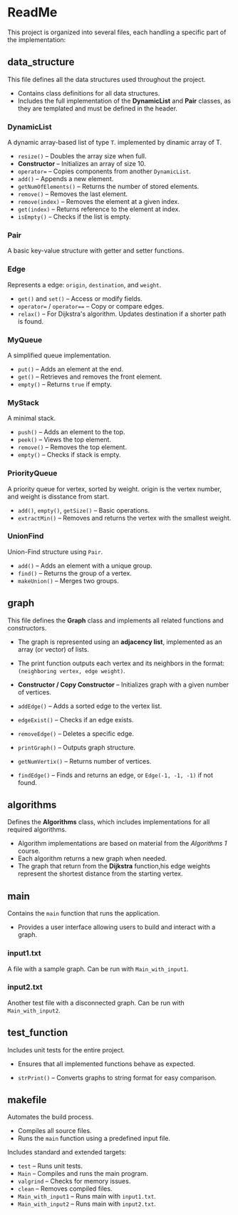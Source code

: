# ReadMe

This project is organized into several files, each handling a specific part of the implementation:

## data_structure

This file defines all the data structures used throughout the project.
- Contains class definitions for all data structures.
- Includes the full implementation of the **DynamicList** and **Pair** classes, as they are templated and must be defined in the header.

### DynamicList

A dynamic array-based list of type `T`.
implemented by dinamic array of T.

- `resize()` – Doubles the array size when full.
- **Constructor** – Initializes an array of size 10.
- `operator=` – Copies components from another `DynamicList`.
- `add()` – Appends a new element.
- `getNumOfElements()` – Returns the number of stored elements.
- `remove()` – Removes the last element.
- `remove(index)` – Removes the element at a given index.
- `get(index)` – Returns reference to the element at index.
- `isEmpty()` – Checks if the list is empty.

### Pair

A basic key-value structure with getter and setter functions.

### Edge

Represents a edge: 
`origin`, `destination`, and `weight`.

- `get()` and `set()` – Access or modify fields.
- `operator=` / `operator==` – Copy or compare edges.
- `relax()` – For Dijkstra's algorithm. Updates destination if a shorter path is found.

### MyQueue

A simplified queue implementation.

- `put()` – Adds an element at the end.
- `get()` – Retrieves and removes the front element.
- `empty()` – Returns `true` if empty.

### MyStack

A minimal stack.

- `push()` – Adds an element to the top.
- `peek()` – Views the top element.
- `remove()` – Removes the top element.
- `empty()` – Checks if stack is empty.

### PriorityQueue

A priority queue for vertex, sorted by weight.
origin is the vertex number, and weight is disstance from start.

- `add()`, `empty()`, `getSize()` – Basic operations.
- `extractMin()` – Removes and returns the vertex with the smallest weight.

### UnionFind

Union-Find structure using `Pair`.

- `add()` – Adds an element with a unique group.
- `find()` – Returns the group of a vertex.
- `makeUnion()` – Merges two groups.

## graph

This file defines the **Graph** class and implements all related functions and constructors.
- The graph is represented using an **adjacency list**, implemented as an array (or vector) of lists.
- The print function outputs each vertex and its neighbors in the format:  
  `(neighboring vertex, edge weight)`.

- **Constructor / Copy Constructor** – Initializes graph with a given number of vertices.
- `addEdge()` – Adds a sorted edge to the vertex list.
- `edgeExist()` – Checks if an edge exists.
- `removeEdge()` – Deletes a specific edge.
- `printGraph()` – Outputs graph structure.
- `getNumVertix()` – Returns number of vertices.
- `findEdge()` – Finds and returns an edge, or `Edge(-1, -1, -1)` if not found.

## algorithms

Defines the **Algorithms** class, which includes implementations for all required algorithms.
- Algorithm implementations are based on material from the *Algorithms 1* course.
- Each algorithm returns a new graph when needed.
- The graph that return from the **Dijkstra** function,his edge weights represent the shortest distance from the starting vertex.

## main

Contains the `main` function that runs the application.
- Provides a user interface allowing users to build and interact with a graph.

### input1.txt

A file with a sample graph. Can be run with `Main_with_input1`.

### input2.txt

Another test file with a disconnected graph. Can be run with `Main_with_input2`.

## test_function

Includes unit tests for the entire project.
- Ensures that all implemented functions behave as expected.

- `strPrint()` – Converts graphs to string format for easy comparison.
  
## makefile
Automates the build process.
- Compiles all source files.
- Runs the `main` function using a predefined input file.

Includes standard and extended targets:

- `test` – Runs unit tests.
- `Main` – Compiles and runs the main program.
- `valgrind` – Checks for memory issues.
- `clean` – Removes compiled files.
- `Main_with_input1` – Runs main with `input1.txt`.
- `Main_with_input2` – Runs main with `input2.txt`.

